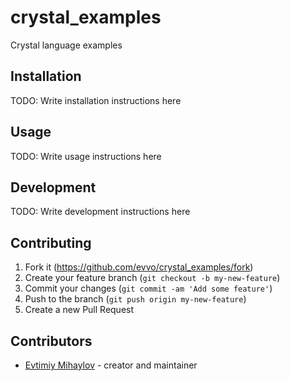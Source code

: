 # crystal_examples

Crystal language examples

## Installation

TODO: Write installation instructions here

## Usage

TODO: Write usage instructions here

## Development

TODO: Write development instructions here

## Contributing

1. Fork it (<https://github.com/evvo/crystal_examples/fork>)
2. Create your feature branch (`git checkout -b my-new-feature`)
3. Commit your changes (`git commit -am 'Add some feature'`)
4. Push to the branch (`git push origin my-new-feature`)
5. Create a new Pull Request

## Contributors

- [Evtimiy Mihaylov](https://github.com/evvo) - creator and maintainer
